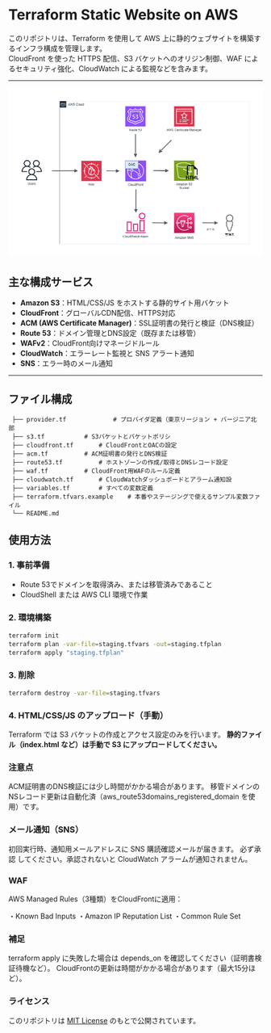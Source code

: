 # Terraform Static Website on AWS

このリポジトリは、Terraform を使用して AWS 上に静的ウェブサイトを構築するインフラ構成を管理します。  
CloudFront を使った HTTPS 配信、S3 バケットへのオリジン制御、WAF によるセキュリティ強化、CloudWatch による監視などを含みます。

---
![AWS構成図](terraform-diagram.png)


##  主な構成サービス

- **Amazon S3**：HTML/CSS/JS をホストする静的サイト用バケット
- **CloudFront**：グローバルCDN配信、HTTPS対応
- **ACM (AWS Certificate Manager)**：SSL証明書の発行と検証（DNS検証）
- **Route 53**：ドメイン管理とDNS設定（既存または移管）
- **WAFv2**：CloudFront向けマネージドルール
- **CloudWatch**：エラーレート監視と SNS アラート通知
- **SNS**：エラー時のメール通知

---

##  ファイル構成

```text
 ├── provider.tf        	 # プロバイダ定義（東京リージョン + バージニア北部
 ├── s3.tf			 # S3バケットとバケットポリシ
 ├── cloudfront.tf		 # CloudFrontとOACの設定
 ├── acm.tf			 # ACM証明書の発行とDNS検証
 ├── route53.tf			 # ホストゾーンの作成/取得とDNSレコード設定
 ├── waf.tf			 # CloudFront用WAFのルール定義
 ├── cloudwatch.tf		 # CloudWatchダッシュボードとアラーム通知設
 ├── variables.tf		 # すべての変数定義
 ├── terraform.tfvars.example	 # 本番やステージングで使えるサンプル変数ファイル
 └── README.md 
```

##  使用方法


### 1. 事前準備

- Route 53でドメインを取得済み、または移管済みであること
- CloudShell または AWS CLI 環境で作業


### 2. 環境構築

```bash
terraform init
terraform plan -var-file=staging.tfvars -out=staging.tfplan
terraform apply "staging.tfplan"
```

### 3. 削除

```bash
terraform destroy -var-file=staging.tfvars
```

### 4. HTML/CSS/JS のアップロード（手動）

Terraform では S3 バケットの作成とアクセス設定のみを行います。
**静的ファイル（index.html など）は手動で S3 にアップロードしてください。**


###  注意点

ACM証明書のDNS検証には少し時間がかかる場合があります。
移管ドメインのNSレコード更新は自動化済（aws_route53domains_registered_domain を使用）です。


###  メール通知（SNS）

初回実行時、通知用メールアドレスに SNS 購読確認メールが届きます。
必ず承認 してください。承認されないと CloudWatch アラームが通知されません。


###  WAF

AWS Managed Rules（3種類）をCloudFrontに適用：

・Known Bad Inputs
・Amazon IP Reputation List
・Common Rule Set


###  補足

terraform apply に失敗した場合は depends_on を確認してください（証明書検証待機など）。
CloudFrontの更新は時間がかかる場合があります（最大15分ほど）。


###  ライセンス

このリポジトリは [MIT License](https://opensource.org/licenses/MIT) のもとで公開されています。

